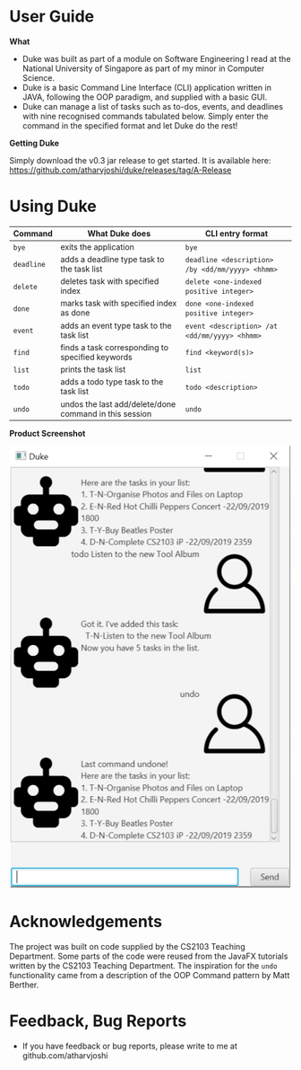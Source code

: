 # User Guide

**What**

* Duke was built as part of a module on Software Engineering I read at the National University of Singapore as part of my minor in Computer Science. 
* Duke is a basic Command Line Interface (CLI) application written in JAVA, following the OOP paradigm, and supplied with a basic GUI.
* Duke can manage a list of tasks such as to-dos, events, and deadlines with nine recognised commands tabulated below. Simply enter the command in the specified format and let Duke do the rest!

**Getting Duke**

Simply download the v0.3 jar release to get started. It is available here: https://github.com/atharvjoshi/duke/releases/tag/A-Release

# Using Duke 

Command | What Duke does | CLI entry format
---------------|---------------|---------------
`bye` | exits the application | `bye`
`deadline` | adds a deadline type task to the task list | `deadline <description> /by <dd/mm/yyyy> <hhmm>`
`delete` | deletes task with specified index | `delete <one-indexed positive integer>`
`done` | marks task with specified index as done | `done <one-indexed positive integer>`
`event` | adds an event type task to the task list | `event <description> /at <dd/mm/yyyy> <hhmm>`
`find` | finds a task corresponding to specified keywords | `find <keyword(s)>`
`list` | prints the task list | `list`
`todo` | adds a todo type task to the task list | `todo <description>`
`undo` | undos the last add/delete/done command in this session | `undo`

**Product Screenshot**

![](Ui.png)


# Acknowledgements
The project was built on code supplied by the CS2103 Teaching Department. Some parts of the code were reused from the JavaFX tutorials written by the CS2103 Teaching Department. The inspiration for the `undo` functionality came from a description of the OOP Command pattern by Matt Berther. 

# Feedback, Bug Reports

* If you have feedback or bug reports, please write to me at github.com/atharvjoshi
